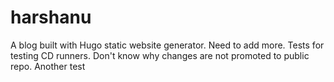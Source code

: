 # harshanu
A blog built with Hugo static website generator. 
Need to add more.
Tests for testing CD runners. 
Don't know why changes are not promoted to public repo. Another test
